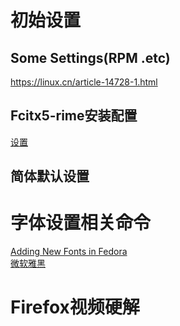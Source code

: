 # 初始设置

## Some Settings(RPM .etc)
https://linux.cn/article-14728-1.html

## Fcitx5-rime安装配置
[设置](https://blog.beautyyu.one/archlinux-gnome-chinese-input-fcitx5-rime-ice-solution)

## 简体默认设置

# 字体设置相关命令

[Adding New Fonts in Fedora](https://docs.fedoraproject.org/zh_Hans/quick-docs/fonts/)   
[微软雅黑](https://github.com/funnyfan/note/blob/master/fedoraFAQ.md)

# Firefox视频硬解


# 
